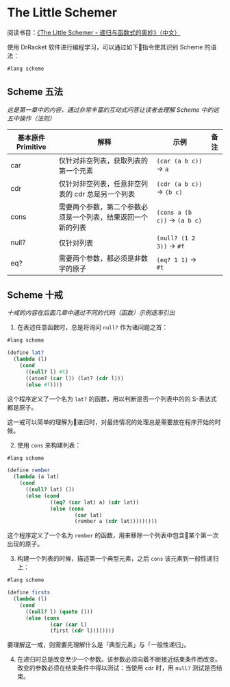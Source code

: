 # The Little Schemer

阅读书目：[《The Little Schemer - 递归与函数式的奥妙》（中文）](https://book.douban.com/subject/27080946/)

使用 DrRacket 软件进行编程学习，可以通过如下指令使其识别 Scheme 的语法：

```scheme
#lang scheme
```

## Scheme 五法

*这是第一章中的内容，通过非常丰富的互动式问答让读者去理解 Scheme 中的这五中操作（法则）*

基本原件 Primitive |     解释     |    示例      |    备注
------------------|-------------|-------------|------------
car    | 仅针对非空列表，获取列表的第一个元素 | `(car (a b c))` -> `a` |
cdr    | 仅针对非空列表，任意非空列表的 cdr 总是另一个列表 | `(cdr (a b c))` -> `(b c)` |
cons   | 需要两个参数，第二个参数必须是一个列表，结果返回一个新的列表 | `(cons a (b c))` -> `(a b c)` |
null?  | 仅针对列表 | `(null? (1 2 3))` -> `#f` |
eq?    | 需要两个参数，都必须是非数字的原子 | `(eq? 1 1)` -> `#t` |

## Scheme 十戒

*十戒的内容在后面几章中通过不同的代码（函数）示例逐渐引出*

1. 在表述任意函数时，总是将询问 `null?` 作为诸问题之首：

```scheme
#lang scheme

(define lat?
  (lambda (l)
    (cond
      ((null? l) #t)
      ((atom? (car l)) (lat? (cdr l)))
      (else #f))))
```

这个程序定义了一个名为 `lat?` 的函数，用以判断是否一个列表中的的 S-表达式 都是原子。

这一戒可以简单的理解为递归时，对最终情况的处理总是需要放在程序开始的时候。

2. 使用 `cons` 来构建列表：

```scheme
#lang scheme

(define rember
  (lambda (a lat)
    (cond
      ((null? lat) ())
      (else (cond
              ((eq? (car lat) a) (cdr lat))
              (else (cons
                      (car lat)
                      (rember a (cdr lat)))))))))
```

这个程序定义了一个名为 `rember` 的函数，用来移除一个列表中包含某个第一次出现的原子。

3. 构建一个列表的时候，描述第一个典型元素，之后 `cons` 该元素到一般性递归上：

```scheme
#lang scheme

(define firsts
  (lambda (l)
    (cond
      ((null? l) (quote ()))
      (else (cons
              (car (car l)
              (first (cdr l))))))))
```

要理解这一戒，则需要先理解什么是「典型元素」与「一般性递归」。

4. 在递归时总是改变至少一个参数。该参数必须向着不断接近结束条件而改变。改变的参数必须在结束条件中得以测试：当使用 `cdr` 时，用 `null?` 测试是否结束。

